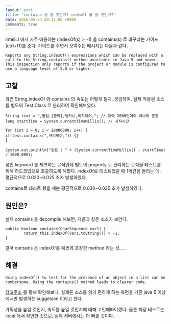 ```yaml
---
layout: post
title: "contains 을 쓸 것인가? indexOf 를 쓸 것인가?"
date: 2018-05-24 20:47:00 +0900
comments: true
---
```


IntelliJ 에서 자주 애용하는 (indexOf(s) > -1) 을 contains(s) 로 바꾸라는 가이드(ctrl+f1)를 준다.
가이드를 주면서 보여주는 메시지는 다음과 같다.


```
Reports any String.indexOf() expressions which can be replaced with a call to the String.contains() method available in Java 5 and newer.
This inspection only reports if the project or module is configured to use a language level of 5.0 or higher.
```


고찰
---

과연 String.indexOf 와 contains 의 속도는 어떻게 될지,
궁금하여, 실제 적용된 소스를 별도의 Test Class 로 분리하여 확인해보았다.

```
String text = ",힙업,{중략},탱키니,비치웨어,"; // 대략 2000단어의 하나의 문장
long startTime = System.currentTimeMillis(); // 시작시간

for (int i = 0; i < 10000000; i++) {
if(text.contains(",크리비아,")) {}
}

System.out.println("완료 : " + (System.currentTimeMillis() - startTime) / 1000.000);
```
성인 keyword 를 체크하는 로직인데 별도의 property 로 관리하는 로직을 테스트를 위해 하드코딩으로 호출하도록 해봤다.
indexOf로 테스트했을 때 1억건을 돌리는 데, 평균적으로 0.020~0.025 초가 발생하였다.

contains로 테스트 했을 때는 평균적으로 0.030~0.035 초가 발생하였다.

원인은?
---
실제 contains 을 decomplie 해보면, 다음과 같은 소스가 보인다.
```
public boolean contains(CharSequence var1) {
		return this.indexOf(var1.toString()) > -1;
}
```
결국 contains 은 indexOf를 예쁘게 포장한 method 라는 것.....

해결
---
```
Using indexOf() to test for the presence of an object in a list can be cumbersome. Using the contains() method leads to clearer code.
```
[참고주소](https://blog.jetbrains.com/idea/2007/04/intellij-idea-7-milestone-1-better-code-inspections-intention-actions-and-more/) 를 통해 확인해보니, 실제론 소스를 읽기 편하게 하는 측면을 가진 java 5 이상에서만 발생하는 suggesion 이라고 한다.

가독성을 높일 것인지, 속도를 높일 것인지에 대해 고민해봐야겠다. 물론 해당 테스트는 local 에서 확인한 것으로, 실제 서버에서는 더 빠를 것이다..
